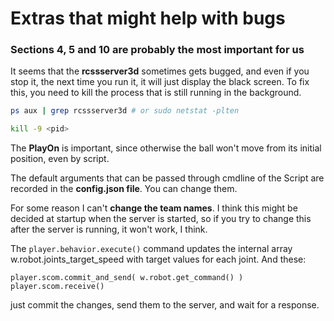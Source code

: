 # Extras that might help with bugs

### Sections 4, 5 and 10 are probably the most important for us

It seems that the **rcssserver3d** sometimes gets bugged, and even if you stop it, the next time you run it, it will just display the black screen. To fix this, you need to kill the process that is still running in the background.

```bash
ps aux | grep rcssserver3d # or sudo netstat -plten 

kill -9 <pid>
```

The **PlayOn** is important, since otherwise the ball won't move from its initial position, even by script.

The default arguments that can be passed through cmdline of the Script are recorded in the **config.json file**. You can change them.

For some reason I can't **change the team names**. I think this might be decided at startup when the server is started, so if you try to change this after the server is running, it won't work, I think.

The `player.behavior.execute()` command updates the internal array w.robot.joints_target_speed with target values for each joint. And these:
```
player.scom.commit_and_send( w.robot.get_command() )
player.scom.receive()
```

just commit the changes, send them to the server, and wait for a response.



